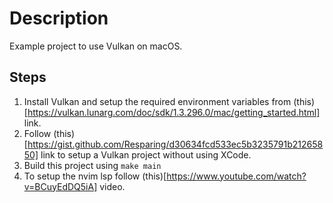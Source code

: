 # Description
Example project to use Vulkan on macOS.

## Steps
1. Install Vulkan and setup the required environment variables from (this)[https://vulkan.lunarg.com/doc/sdk/1.3.296.0/mac/getting_started.html] link.
2. Follow (this)[https://gist.github.com/Resparing/d30634fcd533ec5b3235791b21265850] link to setup a Vulkan project without using XCode.
3. Build this project using `make main`
4. To setup the nvim lsp follow (this)[https://www.youtube.com/watch?v=BCuyEdDQ5iA] video.
